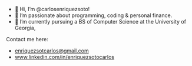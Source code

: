 - 👋 Hi, I’m @carlosenriquezsoto!
- 👀 I’m passionate about programming, coding & personal finance.
- 🌱 I’m currently pursuing a BS of Computer Science at the University of Georgia,

Contact me here:
- enriquezsotcarlos@gmail.com
- www.linkedin.com/in/enriquezsotocarlos


<!---
carlosenriquezsoto/carlosenriquezsoto is a ✨ special ✨ repository because its `README.md` (this file) appears on your GitHub profile.
You can click the Preview link to take a look at your changes.
--->
